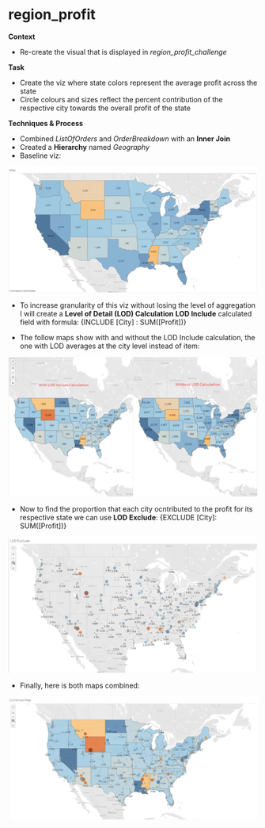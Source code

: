 # region_profit
**Context**

- Re-create the visual that is displayed in *region_profit_challenge*

**Task**

- Create the viz where state colors represent the average profit across the state
- Circle colours and sizes reflect the percent contribution of the respective city towards the overall profit of the state

**Techniques & Process**

- Combined *ListOfOrders* and *OrderBreakdown* with an **Inner Join**
- Created a **Hierarchy** named *Geography*
- Baseline viz:

![](https://github.com/latiful-hassan/region_profit/blob/main/region_profit_screenshots/baseline_viz.png)

- To increase granularity of this viz without losing the level of aggregation I will create a **Level of Detail (LOD) Calculation**
**LOD Include** calculated field with formula: {INCLUDE [City] : SUM([Profit])}

- The follow maps show with and without the LOD Include calculation, the one with LOD averages at the city level instead of item:

![](https://github.com/latiful-hassan/region_profit/blob/main/region_profit_screenshots/lod_include.png)

- Now to find the proportion that each city ocntributed to the profit for its respective state we can use **LOD Exclude**: {EXCLUDE [City]: SUM([Profit])}

![](https://github.com/latiful-hassan/region_profit/blob/main/region_profit_screenshots/lod_exclude.png)

- Finally, here is both maps combined:

![](https://github.com/latiful-hassan/region_profit/blob/main/region_profit_screenshots/combined_map.png)
